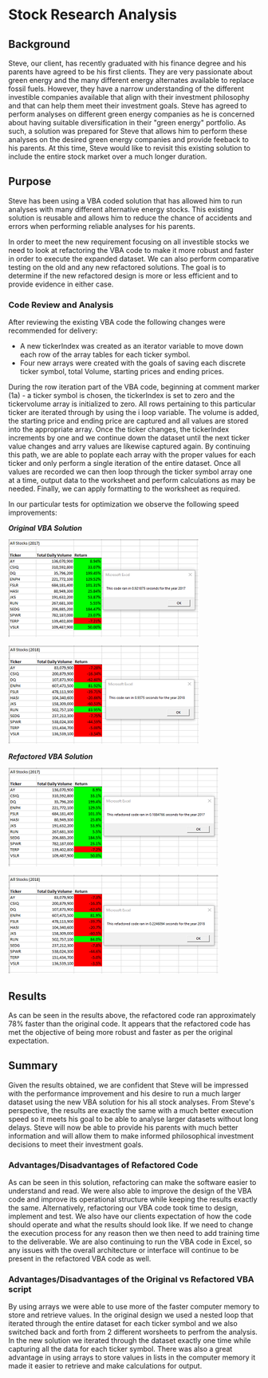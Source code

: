 
# Stock Research Analysis

## Background
Steve, our client, has recently graduated with his finance degree and his parents have agreed to be his first clients. They are very passionate about green energy and the many different energy alternates available to replace fossil fuels. However, they have a narrow understanding of the different investible companies available that align with their investment philosophy and that can help them meet their investment goals. Steve has agreed to perform analyses on different green energy companies as he is concerned about having suitable diversification in their "green energy" portfolio. As such, a solution was prepared for Steve that allows him to perform these analyses on the desired green energy companies and provide feeback to his parents. At this time, Steve would like to revisit this existing solution to include the entire stock market over a much longer duration.

## Purpose
Steve has been using a VBA coded solution that has allowed him to run analyses with many different alternative energy stocks. This existing solution is reusable and allows him to reduce the chance of accidents and errors when performing reliable analyses for his parents.

In order to meet the new requirement focusing on all investible stocks we need to look at refactoring the VBA code to make it more robust and faster in order to execute the expanded dataset. We can also perform comparative testing on the old and any new refactored solutions. The goal is to determine if the new refactored design is more or less efficient and to provide evidence in either case.

### Code Review and Analysis

After reviewing the existing VBA code the following changes were recommended for delivery:

- A new tickerIndex was created as an iterator variable to move down each row of the array tables for each ticker symbol.
- Four new arrays were created with the goals of saving each discrete ticker symbol, total Volume, starting prices and ending prices.
  
During the row iteration part of the VBA code, beginning at comment marker (1a) - a ticker symbol is chosen, the tickerIndex is set to zero and the tickervolume array is initialized to zero. All rows pertaining to this particular ticker are iterated through by using the i loop variable. The volume is added, the starting price and ending price are captured and all values are stored into the appropriate array. Once the ticker changes, the tickerIndex increments by one and we continue down the dataset until the next ticker value changes and arry values are likewise captured again. By continuing this path, we are able to poplate each array with the proper values for each ticker and only perform a single iteration of the entire dataset. Once all values are recorded we can then loop through the ticker symbol array one at a time, output data to the worksheet and perform calculations as may be needed. Finally, we can apply formatting to the worksheet as required.

In our particular tests for optimization we observe the following speed improvements:

_**Original VBA Solution**_

![Original 2017 Results](Resources/VBA_Challenge_old_2017.png)

![Original 2018 Results](Resources/VBA_Challenge_old_2018.png)

_**Refactored VBA Solution**_

![Refactored 2017 Results](Resources/VBA_Challenge_2017.png)

![Refactored 2018 Results](Resources/VBA_Challenge_2018.png)

## Results 
As can be seen in the results above, the refactored code ran approximately 78% faster than the original code. It appears that the refactored code has met the objective of being more robust and faster as per the original expectation.

## Summary
Given the results obtained, we are confident that Steve will be impressed with the performance improvement and his desire to run a much larger dataset using the new VBA solution for his all stock analyses. From Steve's perspective, the results are exactly the same with a much better execution speed so it meets his goal to be able to analyse larger datasets without long delays. Steve will now be able to provide his parents with much better information and will allow them to make informed philosophical investment decisions to meet their investment goals.

### Advantages/Disadvantages of Refactored Code 
As can be seen in this solution, refactoring can make the software easier to understand and read. We were also able to improve the design of the VBA code and improve its operational structure while keeping the results exactly the same. Alternatively, refactoring our VBA code took time to design, implement and test. We also have our clients expectation of how the code should operate and what the results should look like. If we need to change the execution process for any reason then we then need to add training time to the deliverable. We are also continuing to run the VBA code in Excel, so any issues with the overall architecture or interface will continue to be present in the refactored VBA code as well.

### Advantages/Disadvantages of the Original vs Refactored VBA script
By using arrays we were able to use more of the faster computer memory to store and retrieve values. In the original design we used a nested loop that iterated through the entire dataset for each ticker symbol and we also switched back and forth from 2 different worsheets to perfrom the analysis. In the new solution we iterated through the dataset exactly one time while capturing all the data for each ticker symbol. There was also a great advantage in using arrays to store values in lists in the computer memory it made it easier to retrieve and make calculations for output.